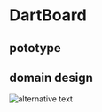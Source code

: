 # DartBoard
## pototype


## domain design
![alternative text](http://www.plantuml.com/plantuml/proxy?src=https://raw.github.com/bryht/DartBoard/master/design.puml)
